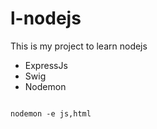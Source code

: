 # l-nodejs
This is my project to learn nodejs
<ul>
 <li>ExpressJs</li>
 <li>Swig</li>
 <li>Nodemon</li>
</ul>
<code>
nodemon -e js,html
</code>
